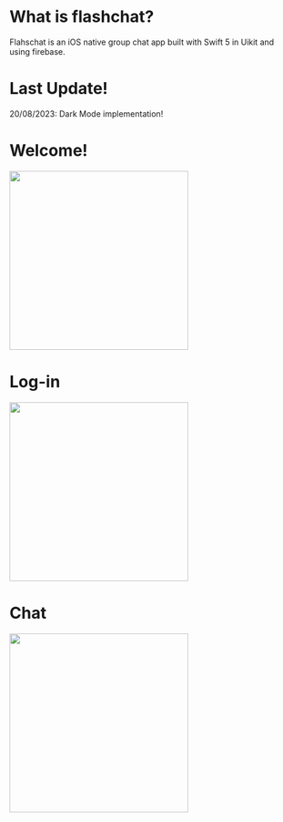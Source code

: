 # What is flashchat?
Flahschat is an iOS native group chat app built with Swift 5 in Uikit and using firebase.

# Last Update!
20/08/2023: Dark Mode implementation!

# Welcome!
<img src="https://user-images.githubusercontent.com/60990368/120935936-71074d80-c705-11eb-9ab4-4841522a3349.png" width=314>

# Log-in
<img src="https://user-images.githubusercontent.com/60990368/120936096-68634700-c706-11eb-910b-db231f1300a5.png" width=314>

# Chat
<img src="https://user-images.githubusercontent.com/60990368/120936118-7a44ea00-c706-11eb-8aab-ed5b8b4e60c8.png" width=314>
